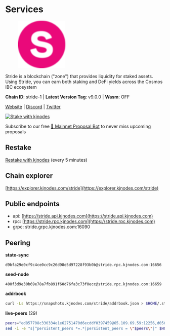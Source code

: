 # Services

<figure><img src="https://raw.githubusercontent.com/kj89/cosmos-images/main/logos/stride.png" width="150" alt=""><figcaption></figcaption></figure>

Stride is a blockchain ("zone") that provides liquidity for staked assets.  Using Stride, you can earn both staking and DeFi yields across the Cosmos IBC ecosystem

**Chain ID**: stride-1 | **Latest Version Tag**: v9.0.0 | **Wasm**: OFF

[Website](https://stride.zone) | [Discord](https://discord.gg/mzQZ8dAE7u) | [Twitter](https://twitter.com/stride_zone)

[![Stake with kjnodes](https://i.ibb.co/cr44Q8j/button-stake-with-kjnodes.png)](https://restake.app/stride/stridevaloper1j8gkhtllnp252l6g6zwzea30e7pvzqttr9768n)

Subscribe to our free [🤖 Mainnet Proposal Bot](https://t.me/kjnodes_proposal_bot) to never miss upcoming proposals

## Restake

[Restake with kjnodes](https://restake.app/stride/stridevaloper1j8gkhtllnp252l6g6zwzea30e7pvzqttr9768n) (every 5 minutes)
## Chain explorer
[https://explorer.kjnodes.com/stride](https://explorer.kjnodes.com/stride)

## Public endpoints

* api: [https://stride.api.kjnodes.com](https://stride.api.kjnodes.com)
* rpc: [https://stride.rpc.kjnodes.com](https://stride.rpc.kjnodes.com)
* grpc: stride.grpc.kjnodes.com:16090

## Peering

**state-sync**

```text
d9bfa29e0cf9c4ce0cc9c26d98e5d97228f93b0b@stride.rpc.kjnodes.com:16656
```

**seed-node**

```text
400f3d9e30b69e78a7fb891f60d76fa3c73f0ecc@stride.rpc.kjnodes.com:16659
```

**addrbook**
```bash
curl -Ls https://snapshots.kjnodes.com/stride/addrbook.json > $HOME/.stride/config/addrbook.json
```

**live-peers** (29)
```bash
peers="ed857708c330334e1e62751470d6ecddf0397459@65.109.69.59:12256,d056dcd5ac8dddb23e2962a5ade6ee51f9bfd785@162.19.89.8:10456,44e797771bff124693e63a8ec331d42873cf2ae2@95.217.202.49:35656,54672e848a31d2e7aeda35b8f2c320ad508c5550@128.199.141.132:26656,ade7d4d0009c7725ee991b8c40a7f646f76bf1e3@149.102.140.108:26656,6831d67983cf5ebcb44da01737ccd6ccbd15c08e@193.70.47.90:12256,cb6ae22e1e89d029c55f2cb400b0caa19cbe5523@172.111.52.51:32661,1483ddbd1ba369c01d5496877314ed1b09bd9cc3@65.21.189.221:12256,18704d8ffb35d412adb3fb8eea62c894cf175e75@86.48.26.130:26656,722884e3add85791c34a0563253dc47901320878@65.108.238.61:36656,9ee75491e354965d8bfd8434aa093f8613bc1dce@65.108.238.103:12256,28ca5fc2464e9494e8d5bd93955cde707e4e208e@34.27.254.51:26656,ebc272824924ea1a27ea3183dd0b9ba713494f83@185.16.39.158:26886,9ed4a1c80960ae933551283eb8aef52468f6cfc7@65.109.106.169:26656,ea6a7b2f366bc343f0670f1673fd86001dd08eb0@65.108.122.246:26636,87a7a8cc67967d0ede5d68a1477c44a40a8705f7@108.165.178.242:26653,2254e6968e5c7ebc98ef5b79b388502fa44e10e1@5.161.134.44:26656,950da031d9536b9fbd0e9f0c70d65740d11d0111@192.118.76.199:26626,bba10290da32f3cb41e15c3a192413666ce05cee@136.243.119.243:26656,6fca686eca83017f3bb3055c3b58a2f8d476de8f@204.93.241.110:27652,cd680cc992983e5c8244b5529034a2e362e7a6d3@93.159.134.157:26656,8fff37214fb0ef622f1c09dccb22d6321e004c3e@109.123.242.163:50056,bdc2baaf2d18152c38340d368249ac866daf3e3d@198.244.178.213:26656,8ade90b45b991088c92e8583e8bc93589d6cd81e@84.244.95.247:26656,e9ad059b88d593682307587b5c04a16a43893c5e@65.21.205.225:4656,233e06cfa51d53e186afe032e848f5c9f5cd4a01@83.171.248.3:26656,c9027c0429bca7dc7a441d7764d404d50694c225@66.206.17.178:26665,d9bfa29e0cf9c4ce0cc9c26d98e5d97228f93b0b@65.109.88.38:16656,a7b4cf6f65138ba61518c2c45402da32dc8e28b7@88.99.164.158:21016"
sed -i -e "s|^persistent_peers *=.*|persistent_peers = \"$peers\"|" $HOME/.stride/config/config.toml
```

